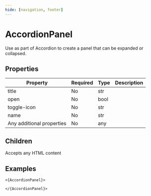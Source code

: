 ```yaml
---
hide: [navigation, footer]
---
```

# AccordionPanel

Use as part of Accordion to create a panel that can be expanded or collapsed.

## Properties

| Property | Required | Type | Description |
|----------|----------|------|-------------|
|title|No|str||
|open|No|bool||
|toggle-icon|No|str||
|name|No|str||
|Any additional properties|No|any||

## Children

Accepts any HTML content

## Examples

```
<{AccordionPanel}>

</{AccordionPanel}>
```